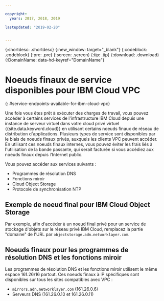 ```yaml
---

copyright:
  years: 2017, 2018, 2019

lastupdated: "2019-02-20"


---
```


{:shortdesc: .shortdesc}
{:new_window: target="_blank"}
{:codeblock: .codeblock}
{:pre: .pre}
{:screen: .screen}
{:tip: .tip}
{:download: .download}
{:DomainName: data-hd-keyref="DomainName"}

# Noeuds finaux de service disponibles pour IBM Cloud VPC
{: #service-endpoints-available-for-ibm-cloud-vpc}

Une fois vous êtes prêt à exécuter des charges de travail, vous pouvez accéder à certains services de l'infrastructure IBM Cloud depuis une instance de serveur virtuel dans votre cloud privé virtuel {{site.data.keyword.cloud}} en utilisant certains noeuds finaux de réseau de distribution d'applications. Plusieurs types de service sont disponibles par le biais de noeuds finaux privés, auxquels les clients VPC peuvent accéder. En utilisant ces noeuds finaux internes, vous pouvez éviter les frais liés à l'utilisation de la bande passante, qui serait facturée si vous accédiez aux noeuds finaux depuis l'Internet public. 

Vous pouvez accéder aux services suivants : 

* Programmes de résolution DNS 
* Fonctions miroir 
* Cloud Object Storage
* Protocole de synchronisation NTP 

## Exemple de noeud final pour IBM Cloud Object Storage

Par exemple, afin d'accéder à un noeud final privé pour un service de stockage d'objets sur le réseau privé IBM Cloud, remplacez la partie "domaine" de l'URL par `objectstorage.adn.networklayer.com`.

## Noeuds finaux pour les programmes de résolution DNS et les fonctions miroir 

Les programmes de résolution DNS et les fonctions miroir utilisent le même espace 161.26/16 partout. Ces noeuds finaux à IP spécifiques sont disponibles sur tous les sites compatibles avec VPC : 

* `mirrors.adn.networklayer.com` (161.26.0.6)
* Serveurs DNS (161.26.0.10 et 161.26.0.11)
